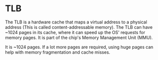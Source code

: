 # TLB

The TLB is a hardware cache that maps a virtual address to a physical address (This is called content-addressable memory). The TLB can have ~1024 pages in its cache, where it can speed up the OS' requests for memory pages. It is part of the chip's Memory Management Unit (MMU).

It is ~1024 pages. If a lot more pages are required, using huge pages can help with memory fragmentation and cache misses.
